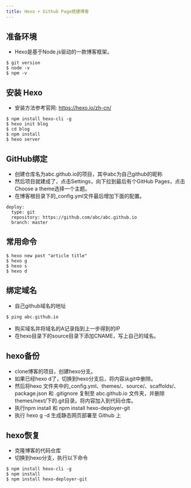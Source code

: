 ```yaml
---
title: Hexo + Github Page搭建博客
---
```


## 准备环境
- Hexo是基于Node.js驱动的一款博客框架。

```
$ git version
$ node -v
$ npm -v
```

## 安装 Hexo
- 安装方法参考官网: https://hexo.io/zh-cn/

```
$ npm install hexo-cli -g
$ hexo init blog
$ cd blog
$ npm install
$ hexo server
```

## GitHub绑定
- 创建仓库名为abc.github.io的项目，其中abc为自己github的昵称
- 然后项目就建成了，点击Settings，向下拉到最后有个GitHub Pages，点击Choose a theme选择一个主题。
- 在博客根目录下的_config.yml文件最后增加下面的配置。

```
deploy:
  type: git
  repository: https://github.com/abc/abc.github.io
  branch: master
```

## 常用命令
```
$ hexo new post "article title"
$ hexo g
$ hexo s
$ hexo d
```

## 绑定域名
- 自己github域名的地址
```
$ ping abc.github.io
```
- 购买域名并将域名的A记录指到上一步得到的IP
- 在hexo目录下的source目录下添加CNAME，写上自己的域名。

## hexo备份
- clone博客的项目，创建hexo分支。
- 如果已经hexo d了，切换到hexo分支后，将内容从git中删除。
- 然后将hexo 文件夹中的_config.yml、themes/、source/、scaffolds/、package.json 和 .gitignore 复制至 abc.github.io 文件夹，并删除 themes/next/下的.git目录。将内容加入到代码仓库。
- 执行npm install 和 npm install hexo-deployer-git
- 执行 hexo g -d 生成静态网页部署至 Github 上

## hexo恢复
- 克隆博客的代码仓库
- 切换到hexo分支，执行以下命令

```
$ npm install hexo-cli -g
$ npm install
$ npm install hexo-deployer-git
```
